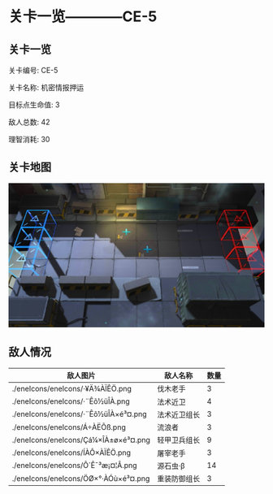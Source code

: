 # 关卡一览————CE-5


## 关卡一览

关卡编号: CE-5

关卡名称: 机密情报押运

目标点生命值: 3

敌人总数: 42

理智消耗: 30


## 关卡地图
![CE-5](./oprMap/CE-5.png)

## 敌人情况

| 敌人图片 | 敌人名称 | 数量  |
|---------|-----|-----|
| ./eneIcons/eneIcons/·¥Ä¾ÀÏÊÖ.png| 伐木老手  |   3  |
| ./eneIcons/eneIcons/·¨Êõ½üÎÀ.png| 法术近卫  |   4  |
| ./eneIcons/eneIcons/·¨Êõ½üÎÀ×é³¤.png| 法术近卫组长  |   3  |
| ./eneIcons/eneIcons/Á÷ÀËÕß.png| 流浪者  |   3  |
| ./eneIcons/eneIcons/Çá¼×ÎÀ±ø×é³¤.png| 轻甲卫兵组长  |   9  |
| ./eneIcons/eneIcons/ÍÀÔ×ÀÏÊÖ.png| 屠宰老手  |   3  |
| ./eneIcons/eneIcons/Ô´Ê¯³æ¡¤¦Â.png| 源石虫·β  |   14  |
| ./eneIcons/eneIcons/ÖØ×°·ÀÓù×é³¤.png| 重装防御组长  |   3  |
